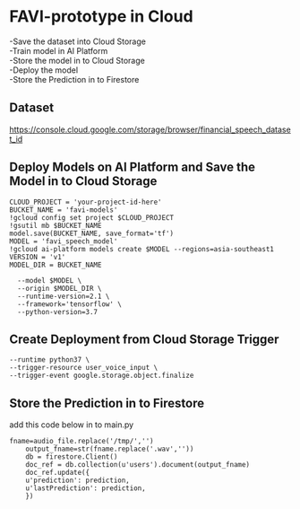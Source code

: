 # FAVI-prototype in Cloud

-Save the dataset into Cloud Storage   
-Train model in AI Platform  
-Store the model in to Cloud Storage  
-Deploy the model  
-Store the Prediction in to Firestore  

## Dataset 

https://console.cloud.google.com/storage/browser/financial_speech_dataset_id

## Deploy Models on AI Platform and Save the Model in to Cloud Storage

```
CLOUD_PROJECT = 'your-project-id-here'  
BUCKET_NAME = 'favi-models'  
!gcloud config set project $CLOUD_PROJECT  
!gsutil mb $BUCKET_NAME  
model.save(BUCKET_NAME, save_format='tf')  
MODEL = 'favi_speech_model'  
!gcloud ai-platform models create $MODEL --regions=asia-southeast1  
VERSION = 'v1'  
MODEL_DIR = BUCKET_NAME
```

```!gcloud ai-platform versions create $VERSION \
  --model $MODEL \
  --origin $MODEL_DIR \
  --runtime-version=2.1 \
  --framework='tensorflow' \
  --python-version=3.7
  ```

## Create Deployment from Cloud Storage Trigger

```gcloud functions deploy hello_gcs \
--runtime python37 \
--trigger-resource user_voice_input \
--trigger-event google.storage.object.finalize
```
## Store the Prediction in to Firestore

add this code below in to main.py  
  
```from google.cloud import firestore
fname=audio_file.replace('/tmp/','')  
    output_fname=str(fname.replace('.wav',''))  
    db = firestore.Client()  
    doc_ref = db.collection(u'users').document(output_fname)  
    doc_ref.update({  
    u'prediction': prediction,  
    u'lastPrediction': prediction,  
    })  
```
